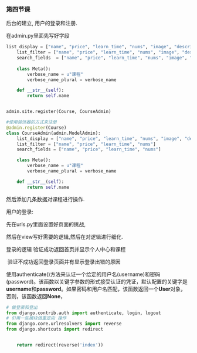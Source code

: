 ### 第四节课

后台的建立, 用户的登录和注册.

在admin.py里面先写好字段

```python
list_display = ["name", "price", "learn_time", "nums", "image", "describe"]
    list_filter = ["name", "price", "learn_time", "nums", "image", "describe"]
    search_fields  = ["name", "price", "learn_time", "nums", "image", "describe"]
    
    class Meta():
        verbose_name = u"课程"
        verbose_name_plural = verbose_name

    def __str__(self):
        return self.name


admin.site.register(Course, CourseAdmin)

```

``` python
#使用装饰器的方式来注册
@admin.register(Course)
class CourseAdmin(admin.ModelAdmin):
    list_display = ["name", "price", "learn_time", "nums", "image", "describe"]
    list_filter = ["name", "price", "learn_time", "nums"]
    search_fields = ["name", "price", "learn_time", "nums"]

    class Meta():
        verbose_name = u"课程"
        verbose_name_plural = verbose_name

    def __str__(self):
        return self.name
```



然后添加几条数据对课程进行操作.  

用户的登录:

先在urls.py里面设置好页面的挑战,

然后在view写好需要的逻辑,然后在对逻辑进行细化.

登录的逻辑   验证成功返回首页并显示个人中心和课程

​		      验证不成功返回登录页面并有显示登录出错的原因



使用authenticate()方法来认证一个给定的用户名(username)和密码(password)。该函数以关键字参数的形式接受认证的凭证，默认配置的关键字是**username**和**password**。如果密码和用户名匹配，该函数返回一个**User**对象，否则，该函数返回**None**，



```python
# 做登录和登出
from django.contrib.auth import authenticate, login, logout
# 引用一些模块做重定向 操作
from django.core.urlresolvers import reverse
from django.shortcuts import redirect


    return redirect(reverse('index'))	
```

